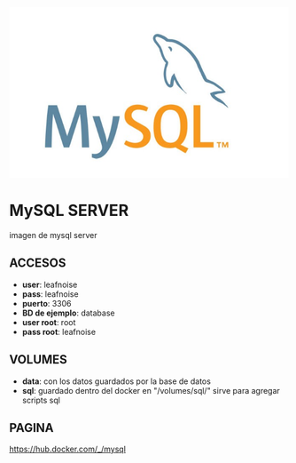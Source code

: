 ![alt text](img/mysql.png)

# MySQL SERVER

imagen de mysql server


## ACCESOS

* **user**: leafnoise
* **pass**: leafnoise
* **puerto**: 3306
* **BD de ejemplo**: database
* **user root**: root
* **pass root**: leafnoise


## VOLUMES

* **data**: con los datos guardados por la base de datos
* **sql**: guardado dentro del docker en "/volumes/sql/" sirve para agregar scripts sql

## PAGINA

https://hub.docker.com/_/mysql